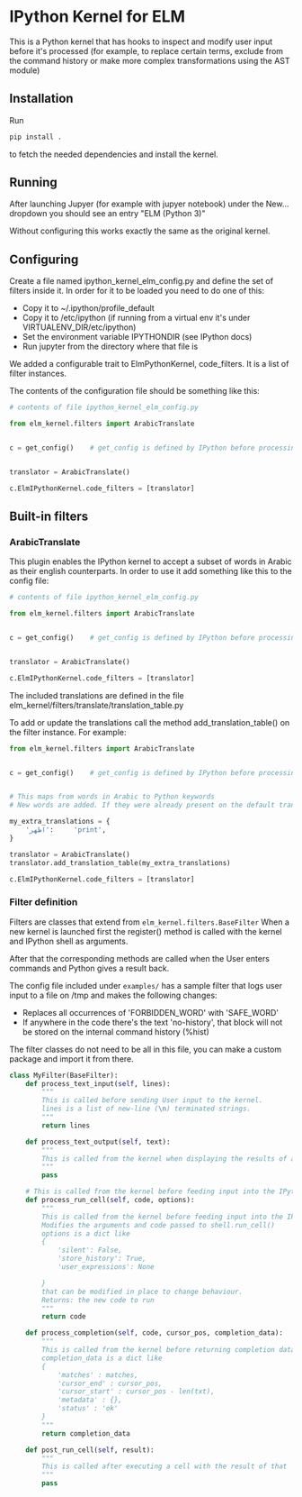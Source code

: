 # IPython Kernel for ELM


This is a Python kernel that has hooks to inspect and modify user input before it's processed (for example, to replace
certain terms, exclude from the command history or make more complex transformations using the AST module)


## Installation


Run

```bash
pip install .
```

to fetch the needed dependencies and install the kernel.


## Running

After launching Jupyer (for example with jupyer notebook) under the New... dropdown you should see an entry "ELM (Python
3)"

Without configuring this works exactly the same as the original kernel.


## Configuring

Create a file named ipython_kernel_elm_config.py and define the set of filters inside it.
In order for it to be loaded you need to do one of this:

  - Copy it to ~/.ipython/profile_default
  - Copy it to /etc/ipython (if running from a virtual env it's under VIRTUALENV_DIR/etc/ipython)
  - Set the environment variable IPYTHONDIR (see IPython docs)
  - Run jupyter from the directory where that file is


We added a configurable trait to ElmPythonKernel, code_filters. It is a list of filter instances.

The contents of the configuration file should be something like this:


```python
# contents of file ipython_kernel_elm_config.py

from elm_kernel.filters import ArabicTranslate


c = get_config()    # get_config is defined by IPython before processing the configuration file


translator = ArabicTranslate()

c.ElmIPythonKernel.code_filters = [translator]
```


## Built-in filters

### ArabicTranslate

This plugin enables the IPython kernel to accept a subset of words in Arabic as their english counterparts.
In order to use it add something like this to the config file:

```python
# contents of file ipython_kernel_elm_config.py

from elm_kernel.filters import ArabicTranslate


c = get_config()    # get_config is defined by IPython before processing the configuration file


translator = ArabicTranslate()

c.ElmIPythonKernel.code_filters = [translator]
```

The included translations are defined in the file elm_kernel/filters/translate/translation_table.py

To add or update the translations call the method add_translation_table() on the filter instance.
For example:

```python
from elm_kernel.filters import ArabicTranslate


c = get_config()    # get_config is defined by IPython before processing the configuration file


# This maps from words in Arabic to Python keywords
# New words are added. If they were already present on the default translations they are updated.

my_extra_translations = {
    'اظهر':     'print',
}

translator = ArabicTranslate()
translator.add_translation_table(my_extra_translations)

c.ElmIPythonKernel.code_filters = [translator]
```


### Filter definition

Filters are classes that extend from `elm_kernel.filters.BaseFilter`
When a new kernel is launched first the register() method is called with the kernel and IPython shell as arguments.

After that the corresponding methods are called when the User enters commands and Python gives a result back.

The config file included under `examples/` has a sample filter that logs user input to a file on /tmp and makes the following
changes:

  - Replaces all occurrences of 'FORBIDDEN_WORD' with 'SAFE_WORD'
  - If anywhere in the code there's the text 'no-history', that block will not be stored on the internal command history
    (%hist)

The filter classes do not need to be all in this file, you can make a custom package and import it from there.


```python
class MyFilter(BaseFilter):
    def process_text_input(self, lines):
        """
        This is called before sending User input to the kernel.
        lines is a list of new-line (\n) terminated strings.
        """
        return lines

    def process_text_output(self, text):
        """
        This is called from the kernel when displaying the results of a command back to the User
        """
        pass

    # This is called from the kernel before feeding input into the IPython Shell
    def process_run_cell(self, code, options):
        """
        This is called from the kernel before feeding input into the IPython Shell
        Modifies the arguments and code passed to shell.run_cell()
        options is a dict like
        {
            'silent': False,
            'store_history': True,
            'user_expressions': None

        }
        that can be modified in place to change behaviour.
        Returns: the new code to run
        """
        return code

    def process_completion(self, code, cursor_pos, completion_data):
        """
        This is called from the kernel before returning completion data
        completion_data is a dict like
        {
            'matches' : matches,
            'cursor_end' : cursor_pos,
            'cursor_start' : cursor_pos - len(txt),
            'metadata' : {},
            'status' : 'ok'
        }
        """
        return completion_data

    def post_run_cell(self, result):
        """
        This is called after executing a cell with the result of that
        """
        pass
```
